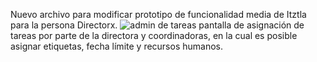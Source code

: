 Nuevo archivo para modificar prototipo de funcionalidad media de Itztla para la persona Directorx.
![admin de tareas](https://user-images.githubusercontent.com/74739037/236368866-e808d799-bcae-403c-a7ef-dbb732a21c33.png)
pantalla de asignación de tareas por parte de la directora y coordinadoras, en la cual es posible asignar etiquetas, fecha límite y recursos humanos.
